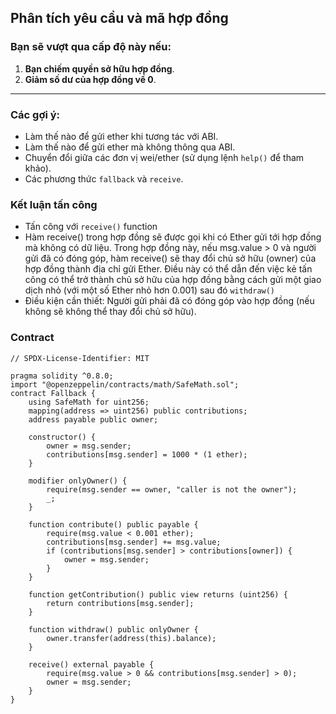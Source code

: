 ## Phân tích yêu cầu và mã hợp đồng

### Bạn sẽ vượt qua cấp độ này nếu:
1. **Bạn chiếm quyền sở hữu hợp đồng**.
2. **Giảm số dư của hợp đồng về 0**.

---

### Các gợi ý:
- Làm thế nào để gửi ether khi tương tác với ABI.
- Làm thế nào để gửi ether mà không thông qua ABI.
- Chuyển đổi giữa các đơn vị wei/ether (sử dụng lệnh `help()` để tham khảo).
- Các phương thức `fallback` và `receive`.
### Kết luận tấn công
- Tấn công với `receive()` function
- Hàm receive() trong hợp đồng sẽ được gọi khi có Ether gửi tới hợp đồng mà không có dữ liệu. Trong hợp đồng này, nếu msg.value > 0 và người gửi đã có đóng góp, hàm receive() sẽ thay đổi chủ sở hữu (owner) của hợp đồng thành địa chỉ gửi Ether. Điều này có thể dẫn đến việc kẻ tấn công có thể trở thành chủ sở hữu của hợp đồng bằng cách gửi một giao dịch nhỏ (với một số Ether nhỏ hơn 0.001) sau đó `withdraw()`
- Điều kiện cần thiết: Người gửi phải đã có đóng góp vào hợp đồng (nếu không sẽ không thể thay đổi chủ sở hữu).
### Contract
```solidity
// SPDX-License-Identifier: MIT

pragma solidity ^0.8.0;
import "@openzeppelin/contracts/math/SafeMath.sol";
contract Fallback {
    using SafeMath for uint256;
    mapping(address => uint256) public contributions;
    address payable public owner;

    constructor() {
        owner = msg.sender;
        contributions[msg.sender] = 1000 * (1 ether);
    }

    modifier onlyOwner() {
        require(msg.sender == owner, "caller is not the owner");
        _;
    }

    function contribute() public payable {
        require(msg.value < 0.001 ether);
        contributions[msg.sender] += msg.value;
        if (contributions[msg.sender] > contributions[owner]) {
            owner = msg.sender;
        }
    }

    function getContribution() public view returns (uint256) {
        return contributions[msg.sender];
    }

    function withdraw() public onlyOwner {
        owner.transfer(address(this).balance);
    }

    receive() external payable {
        require(msg.value > 0 && contributions[msg.sender] > 0);
        owner = msg.sender;
    }
}
```
